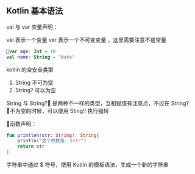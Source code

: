 ## Kotlin 基本语法

val 与 var  变量声明：

val 表示一个变量
var 表示一个不可变变量 ，这里需要注意不是常量

```kotlin
var age: Int = 18
val name: String = "Nate"
```

kotlin 的空安全类型
1. String 不可为空
2. String? 可以为空

String 与 String? 是两种不一样的类型，互相赋值有注意点，不过在 String?  不为空的时候，可以使用 Sting!! 执行强转

函数声明：

```kotlin
fun printlen(str: String): String{
    println("这个参数是: $str")
    return str
}
```

字符串中通过 $ 符号，使用 Kotlin 的模板语法，生成一个新的字符串

